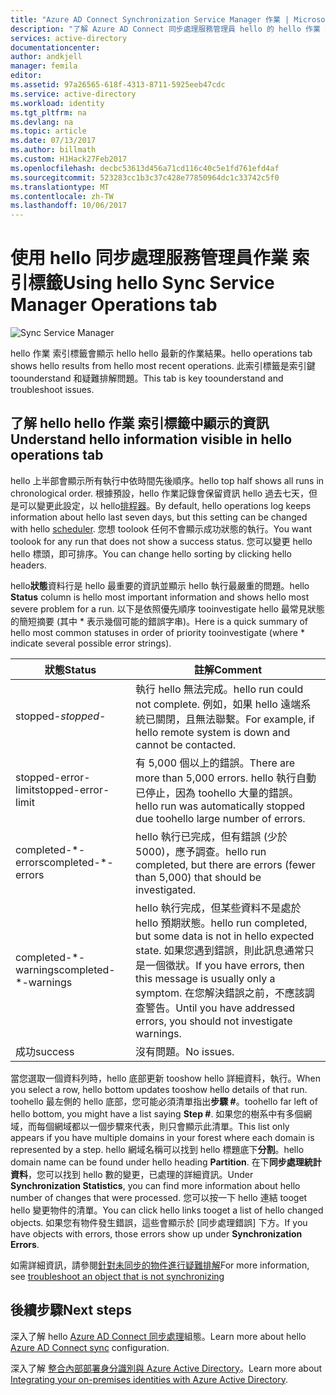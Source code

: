 ```yaml
---
title: "Azure AD Connect Synchronization Service Manager 作業 | Microsoft Docs"
description: "了解 Azure AD Connect 同步處理服務管理員 hello 的 hello 作業 索引標籤。"
services: active-directory
documentationcenter: 
author: andkjell
manager: femila
editor: 
ms.assetid: 97a26565-618f-4313-8711-5925eeb47cdc
ms.service: active-directory
ms.workload: identity
ms.tgt_pltfrm: na
ms.devlang: na
ms.topic: article
ms.date: 07/13/2017
ms.author: billmath
ms.custom: H1Hack27Feb2017
ms.openlocfilehash: decbc53613d456a71cd116c40c5e1fd761efd4af
ms.sourcegitcommit: 523283cc1b3c37c428e77850964dc1c33742c5f0
ms.translationtype: MT
ms.contentlocale: zh-TW
ms.lasthandoff: 10/06/2017
---
```

# <a name="using-hello-sync-service-manager-operations-tab"></a><span data-ttu-id="d53e3-103">使用 hello 同步處理服務管理員作業 索引標籤</span><span class="sxs-lookup"><span data-stu-id="d53e3-103">Using hello Sync Service Manager Operations tab</span></span>

![Sync Service Manager](./media/active-directory-aadconnectsync-service-manager-ui/operations.png)

<span data-ttu-id="d53e3-105">hello 作業 索引標籤會顯示 hello hello 最新的作業結果。</span><span class="sxs-lookup"><span data-stu-id="d53e3-105">hello operations tab shows hello results from hello most recent operations.</span></span> <span data-ttu-id="d53e3-106">此索引標籤是索引鍵 toounderstand 和疑難排解問題。</span><span class="sxs-lookup"><span data-stu-id="d53e3-106">This tab is key toounderstand and troubleshoot issues.</span></span>

## <a name="understand-hello-information-visible-in-hello-operations-tab"></a><span data-ttu-id="d53e3-107">了解 hello hello 作業 索引標籤中顯示的資訊</span><span class="sxs-lookup"><span data-stu-id="d53e3-107">Understand hello information visible in hello operations tab</span></span>
<span data-ttu-id="d53e3-108">hello 上半部會顯示所有執行中依時間先後順序。</span><span class="sxs-lookup"><span data-stu-id="d53e3-108">hello top half shows all runs in chronological order.</span></span> <span data-ttu-id="d53e3-109">根據預設，hello 作業記錄會保留資訊 hello 過去七天，但是可以變更此設定，以 hello[排程器](active-directory-aadconnectsync-feature-scheduler.md)。</span><span class="sxs-lookup"><span data-stu-id="d53e3-109">By default, hello operations log keeps information about hello last seven days, but this setting can be changed with hello [scheduler](active-directory-aadconnectsync-feature-scheduler.md).</span></span> <span data-ttu-id="d53e3-110">您想 toolook 任何不會顯示成功狀態的執行。</span><span class="sxs-lookup"><span data-stu-id="d53e3-110">You want toolook for any run that does not show a success status.</span></span> <span data-ttu-id="d53e3-111">您可以變更 hello hello 標頭，即可排序。</span><span class="sxs-lookup"><span data-stu-id="d53e3-111">You can change hello sorting by clicking hello headers.</span></span>

<span data-ttu-id="d53e3-112">hello**狀態**資料行是 hello 最重要的資訊並顯示 hello 執行最嚴重的問題。</span><span class="sxs-lookup"><span data-stu-id="d53e3-112">hello **Status** column is hello most important information and shows hello most severe problem for a run.</span></span> <span data-ttu-id="d53e3-113">以下是依照優先順序 tooinvestigate hello 最常見狀態的簡短摘要 (其中 * 表示幾個可能的錯誤字串)。</span><span class="sxs-lookup"><span data-stu-id="d53e3-113">Here is a quick summary of hello most common statuses in order of priority tooinvestigate (where * indicate several possible error strings).</span></span>

| <span data-ttu-id="d53e3-114">狀態</span><span class="sxs-lookup"><span data-stu-id="d53e3-114">Status</span></span> | <span data-ttu-id="d53e3-115">註解</span><span class="sxs-lookup"><span data-stu-id="d53e3-115">Comment</span></span> |
| --- | --- |
| <span data-ttu-id="d53e3-116">stopped-*</span><span class="sxs-lookup"><span data-stu-id="d53e3-116">stopped-*</span></span> |<span data-ttu-id="d53e3-117">執行 hello 無法完成。</span><span class="sxs-lookup"><span data-stu-id="d53e3-117">hello run could not complete.</span></span> <span data-ttu-id="d53e3-118">例如，如果 hello 遠端系統已關閉，且無法聯繫。</span><span class="sxs-lookup"><span data-stu-id="d53e3-118">For example, if hello remote system is down and cannot be contacted.</span></span> |
| <span data-ttu-id="d53e3-119">stopped-error-limit</span><span class="sxs-lookup"><span data-stu-id="d53e3-119">stopped-error-limit</span></span> |<span data-ttu-id="d53e3-120">有 5,000 個以上的錯誤。</span><span class="sxs-lookup"><span data-stu-id="d53e3-120">There are more than 5,000 errors.</span></span> <span data-ttu-id="d53e3-121">hello 執行自動已停止，因為 toohello 大量的錯誤。</span><span class="sxs-lookup"><span data-stu-id="d53e3-121">hello run was automatically stopped due toohello large number of errors.</span></span> |
| <span data-ttu-id="d53e3-122">completed-\*-errors</span><span class="sxs-lookup"><span data-stu-id="d53e3-122">completed-\*-errors</span></span> |<span data-ttu-id="d53e3-123">hello 執行已完成，但有錯誤 (少於 5000)，應予調查。</span><span class="sxs-lookup"><span data-stu-id="d53e3-123">hello run completed, but there are errors (fewer than 5,000) that should be investigated.</span></span> |
| <span data-ttu-id="d53e3-124">completed-\*-warnings</span><span class="sxs-lookup"><span data-stu-id="d53e3-124">completed-\*-warnings</span></span> |<span data-ttu-id="d53e3-125">hello 執行完成，但某些資料不是處於 hello 預期狀態。</span><span class="sxs-lookup"><span data-stu-id="d53e3-125">hello run completed, but some data is not in hello expected state.</span></span> <span data-ttu-id="d53e3-126">如果您遇到錯誤，則此訊息通常只是一個徵狀。</span><span class="sxs-lookup"><span data-stu-id="d53e3-126">If you have errors, then this message is usually only a symptom.</span></span> <span data-ttu-id="d53e3-127">在您解決錯誤之前，不應該調查警告。</span><span class="sxs-lookup"><span data-stu-id="d53e3-127">Until you have addressed errors, you should not investigate warnings.</span></span> |
| <span data-ttu-id="d53e3-128">成功</span><span class="sxs-lookup"><span data-stu-id="d53e3-128">success</span></span> |<span data-ttu-id="d53e3-129">沒有問題。</span><span class="sxs-lookup"><span data-stu-id="d53e3-129">No issues.</span></span> |

<span data-ttu-id="d53e3-130">當您選取一個資料列時，hello 底部更新 tooshow hello 詳細資料，執行。</span><span class="sxs-lookup"><span data-stu-id="d53e3-130">When you select a row, hello bottom updates tooshow hello details of that run.</span></span> <span data-ttu-id="d53e3-131">toohello 最左側的 hello 底部，您可能必須清單指出**步驟 #**。</span><span class="sxs-lookup"><span data-stu-id="d53e3-131">toohello far left of hello bottom, you might have a list saying **Step #**.</span></span> <span data-ttu-id="d53e3-132">如果您的樹系中有多個網域，而每個網域都以一個步驟來代表，則只會顯示此清單。</span><span class="sxs-lookup"><span data-stu-id="d53e3-132">This list only appears if you have multiple domains in your forest where each domain is represented by a step.</span></span> <span data-ttu-id="d53e3-133">hello 網域名稱可以找到 hello 標題底下**分割**。</span><span class="sxs-lookup"><span data-stu-id="d53e3-133">hello domain name can be found under hello heading **Partition**.</span></span> <span data-ttu-id="d53e3-134">在下**同步處理統計資料**，您可以找到 hello 數的變更，已處理的詳細資訊。</span><span class="sxs-lookup"><span data-stu-id="d53e3-134">Under **Synchronization Statistics**, you can find more information about hello number of changes that were processed.</span></span> <span data-ttu-id="d53e3-135">您可以按一下 hello 連結 tooget hello 變更物件的清單。</span><span class="sxs-lookup"><span data-stu-id="d53e3-135">You can click hello links tooget a list of hello changed objects.</span></span> <span data-ttu-id="d53e3-136">如果您有物件發生錯誤，這些會顯示於 [同步處理錯誤] 下方。</span><span class="sxs-lookup"><span data-stu-id="d53e3-136">If you have objects with errors, those errors show up under **Synchronization Errors**.</span></span>

<span data-ttu-id="d53e3-137">如需詳細資訊，請參閱[針對未同步的物件進行疑難排解](active-directory-aadconnectsync-troubleshoot-object-not-syncing.md)</span><span class="sxs-lookup"><span data-stu-id="d53e3-137">For more information, see [troubleshoot an object that is not synchronizing](active-directory-aadconnectsync-troubleshoot-object-not-syncing.md)</span></span>

## <a name="next-steps"></a><span data-ttu-id="d53e3-138">後續步驟</span><span class="sxs-lookup"><span data-stu-id="d53e3-138">Next steps</span></span>
<span data-ttu-id="d53e3-139">深入了解 hello [Azure AD Connect 同步處理](active-directory-aadconnectsync-whatis.md)組態。</span><span class="sxs-lookup"><span data-stu-id="d53e3-139">Learn more about hello [Azure AD Connect sync](active-directory-aadconnectsync-whatis.md) configuration.</span></span>

<span data-ttu-id="d53e3-140">深入了解 [整合內部部署身分識別與 Azure Active Directory](active-directory-aadconnect.md)。</span><span class="sxs-lookup"><span data-stu-id="d53e3-140">Learn more about [Integrating your on-premises identities with Azure Active Directory](active-directory-aadconnect.md).</span></span>
